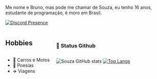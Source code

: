 Me nome e Bruno, mas pode me chamar de Souza, eu tenho 16 anos, estudante de programação, é moro em Brasil.


[![Discord Presence](https://lanyard.cnrad.dev/api/667815606451699712)](https://discord.com/users/667815606451699712)
<br/>
  
<div style="display:flex;justify-content:left;">
  <div style="display:flex;flex-direction:column;margin-right:20px;">
    <h2>Hobbies</h2>
    <ul>
      <li>🚗 Carros e Motos</li>
      <li>📖 Poesias</li>
      <li>✈️ Viagens</li>
    </ul>
  </div>
  <div style="display:flex;flex-direction:column;">

<br>

### 🌙 Status Github
![Souza GitHub stats](https://github-readme-stats.vercel.app/api?username=souzatoledo&show_icons=true&theme=midnight-purple)
[![Top Langs](https://github-readme-stats.vercel.app/api/top-langs/?username=souzatoledo&layout=donut)](https://github.com/souzatoledo/github-readme-stats)

